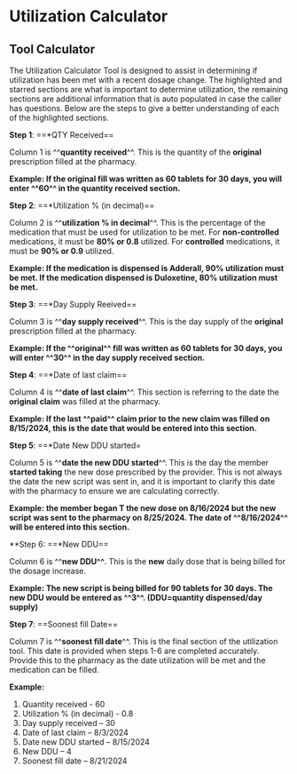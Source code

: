 # Utilization Calculator

## Tool Calculator

The Utilization Calculator Tool is designed to assist in determining if utilization has been met
with a recent dosage change. The highlighted and starred sections are what is important to
determine utilization, the remaining sections are additional information that is auto populated in 
case the caller has questions. Below are the steps to give a better understanding of each of the 
highlighted sections.

**Step 1**: ==*QTY Received==

Column 1 is ^^**quantity received**^^. This is the quantity of the **original** prescription filled at the pharmacy.

**Example: If the original fill was written as 60 tablets for 30 days, you will enter ^^60^^ in the quantity received section.** 

**Step 2**: ==*Utilization % (in decimal)==

Column 2 is ^^**utilization % in decimal**^^. This is the percentage of the medication that must be used for utilization to be met. For **non-controlled** medications, it must be **80% or 0.8** utilized. For **controlled** medications, it must be **90% or 0.9** utilized. 

**Example: If the medication is dispensed is Adderall, 90% utilization must be met. If the medication dispensed is Duloxetine, 80% utilization must be met.**

**Step 3**: ==*Day Supply Reeived==

Column 3 is ^^**day supply received**^^. This is the day supply of the **original** prescription filled at the pharmacy. 

**Example: If the ^^original^^ fill was written as 60 tablets for 30 days, you will enter ^^30^^ in the day supply received section.**

**Step 4**: ==*Date of last claim== 

Column 4 is ^^**date of last claim**^^. This section is referring to the date the **original claim** was filled at the pharmacy. 

**Example: If the last ^^paid^^ claim prior to the new claim was filled on 8/15/2024, this is the date that would be entered into this section.**

**Step 5**: ==*Date New DDU started=

Column 5 is ^^**date the new DDU started**^^. This is the day the member **started taking** the new dose prescribed by the provider. This is not always the date the new script was sent in, and it is important to clarify this date with the pharmacy to ensure we are calculating correctly.

**Example: the member began T the new dose on 8/16/2024 but the new script was sent to the pharmacy on 8/25/2024. The date of ^^8/16/2024^^ will be entered into this section.**

**Step 6: ==*New DDU==

Column 6 is ^^**new DDU^^**. This is the **new** daily dose that is being billed for the dosage increase. 

**Example: The new script is being billed for 90 tablets for 30 days. The new DDU would be entered as ^^3^^. (DDU=quantity dispensed/day supply)**

**Step 7**: ==Soonest fill Date==

Column 7 is ^^**soonest fill date**^^. This is the final section of the utilization tool. This date is provided when steps 1-6 are completed accurately. Provide this to the pharmacy as the date utilization will be met and the medication can be filled.

**Example:**
1.	Quantity received - 60
2.	Utilization % (in decimal) - 0.8
3.	Day supply received – 30
4.	Date of last claim – 8/3/2024
5.	Date new DDU started – 8/15/2024
6.	New DDU – 4
7.	Soonest fill date – 8/21/2024




